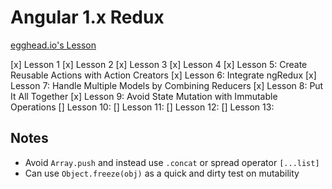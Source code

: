 # Angular 1.x Redux

[egghead.io's Lesson](https://egghead.io/courses/using-angular-2-patterns-in-angular-1-x-apps)

[x] Lesson 1
[x] Lesson 2
[x] Lesson 3
[x] Lesson 4
[x] Lesson 5: Create Reusable Actions with Action Creators 
[x] Lesson 6: Integrate ngRedux 
[x] Lesson 7: Handle Multiple Models by Combining Reducers 
[x] Lesson 8: Put It All Together 
[x] Lesson 9: Avoid State Mutation with Immutable Operations 
[] Lesson 10: 
[] Lesson 11: 
[] Lesson 12: 
[] Lesson 13: 

## Notes
- Avoid `Array.push` and instead use `.concat` or spread operator `[...list]`
- Can use `Object.freeze(obj)` as a quick and dirty test on mutability